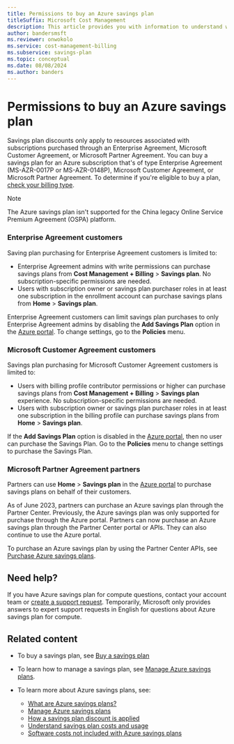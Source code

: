 ```yaml
---
title: Permissions to buy an Azure savings plan
titleSuffix: Microsoft Cost Management
description: This article provides you with information to understand who can buy an Azure savings plan.
author: bandersmsft
ms.reviewer: onwokolo
ms.service: cost-management-billing
ms.subservice: savings-plan
ms.topic: conceptual
ms.date: 08/08/2024
ms.author: banders
---
```


# Permissions to buy an Azure savings plan

Savings plan discounts only apply to resources associated with subscriptions purchased through an Enterprise Agreement, Microsoft Customer Agreement, or Microsoft Partner Agreement. You can buy a savings plan for an Azure subscription that's of type Enterprise Agreement (MS-AZR-0017P or MS-AZR-0148P), Microsoft Customer Agreement, or Microsoft Partner Agreement. To determine if you're eligible to buy a plan, [check your billing type](../manage/view-all-accounts.md#check-the-type-of-your-account).

>[!NOTE]
> The Azure savings plan isn't supported for the China legacy Online Service Premium Agreement (OSPA) platform.

### Enterprise Agreement customers
Saving plan purchasing for Enterprise Agreement customers is limited to:

- Enterprise Agreement admins with write permissions can purchase savings plans from **Cost Management + Billing** > **Savings plan**. No subscription-specific permissions are needed.
- Users with subscription owner or savings plan purchaser roles in at least one subscription in the enrollment account can purchase savings plans from **Home** > **Savings plan**.

Enterprise Agreement customers can limit savings plan purchases to only Enterprise Agreement admins by disabling the **Add Savings Plan** option in the [Azure portal](https://portal.azure.com/#blade/Microsoft_Azure_GTM/ModernBillingMenuBlade/BillingAccounts). To change settings, go to the **Policies** menu.

### Microsoft Customer Agreement customers
Savings plan purchasing for Microsoft Customer Agreement customers is limited to:

- Users with billing profile contributor permissions or higher can purchase savings plans from **Cost Management + Billing** > **Savings plan** experience. No subscription-specific permissions are needed.
- Users with subscription owner or savings plan purchaser roles in at least one subscription in the billing profile can purchase savings plans from **Home** > **Savings plan**.

If the **Add Savings Plan** option is disabled in the [Azure portal](https://portal.azure.com/#blade/Microsoft_Azure_GTM/ModernBillingMenuBlade/BillingAccounts), then no user can purchase the Savings Plan. Go to the **Policies** menu to change settings to purchase the Savings Plan.

### Microsoft Partner Agreement partners

Partners can use **Home** > **Savings plan** in the [Azure portal](https://portal.azure.com/) to purchase savings plans on behalf of their customers.

As of June 2023, partners can purchase an Azure savings plan through the Partner Center. Previously, the Azure savings plan was only supported for purchase through the Azure portal. Partners can now purchase an Azure savings plan through the Partner Center portal or APIs. They can also continue to use the Azure portal.

To purchase an Azure savings plan by using the Partner Center APIs, see [Purchase Azure savings plans](/partner-center/developer/azure-purchase-savings-plan).

## Need help?

If you have Azure savings plan for compute questions, contact your account team or [create a support request](https://portal.azure.com/#blade/Microsoft_Azure_Support/HelpAndSupportBlade/newsupportrequest). Temporarily, Microsoft only provides answers to expert support requests in English for questions about Azure savings plan for compute.

## Related content

- To buy a savings plan, see [Buy a savings plan](buy-savings-plan.md)
- To learn how to manage a savings plan, see [Manage Azure savings plans](manage-savings-plan.md).
- To learn more about Azure savings plans, see:

    - [What are Azure savings plans?](savings-plan-compute-overview.md)
    - [Manage Azure savings plans](manage-savings-plan.md)
    - [How a savings plan discount is applied](discount-application.md)
    - [Understand savings plan costs and usage](utilization-cost-reports.md)
    - [Software costs not included with Azure savings plans](software-costs-not-included.md)

